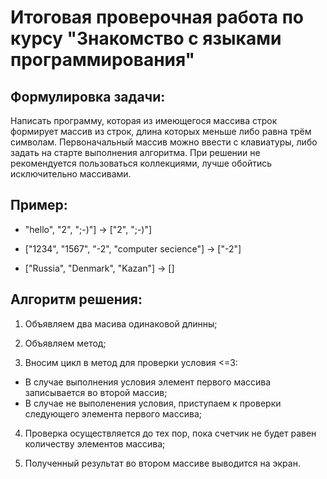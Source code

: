 # Итоговая проверочная работа по курсу "Знакомство с языками программирования"

## Формулировка задачи:

Написать программу, которая из имеющегося массива строк формирует массив из строк, длина которых меньше либо равна трём символам. Первоначальный массив можно ввести с клавиатуры, либо задать на старте выполнения алгоритма. При решении не рекомендуется пользоваться коллекциями, лучше обойтись исключительно массивами.

## Пример:

* "hello", "2", ";-)"] -> ["2", ";-)"] 

* ["1234", "1567", "-2", "computer secience"] -> ["-2"]

* ["Russia", "Denmark", "Kazan"] -> []

## Алгоритм решения:

1. Объявляем два масива одинаковой длинны;

2. Объявляем метод;

3. Вносим цикл в метод для проверки условия <=3:

  * В случае выполнения условия элемент первого массива записывается во второй массив;
  * В случае не выполенения условия, приступаем к проверки следующего элемента первого массива;
4. Проверка осуществляется до тех пор, пока счетчик не будет равен количеству элементов массива;

5. Полученный результат во втором массиве выводится на экран.